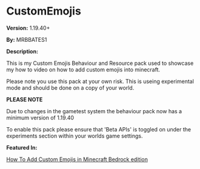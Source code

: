 # CustomEmojis

__Version:__ 1.19.40+

__By:__ MRBBATES1

__Description:__

This is my Custom Emojis Behaviour and Resource pack used to showcase my how to video on how to add custom emojis into minecraft.

Please note you use this pack at your own risk. This is useing experimental mode and should be done on a copy of your world.


__PLEASE NOTE__


Due to changes in the gametest system the behaviour pack now has a minimum version of 1.19.40

To enable this pack please ensure that 'Beta APIs' is toggled on under the experiments section within your worlds game settings.

__Featured In:__

[How To Add Custom Emojis in Minecraft Bedrock edition](https://youtu.be/_qeKUrbaHqg)
